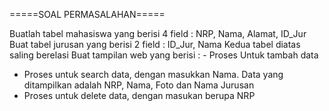 =====SOAL PERMASALAHAN=====

Buatlah tabel mahasiswa yang berisi 4 field : NRP, Nama, Alamat, ID_Jur
Buat tabel jurusan yang berisi 2 field : ID_Jur, Nama
Kedua tabel diatas saling berelasi
Buat tampilan web yang berisi : - Proses Untuk tambah data
- Proses untuk search data, dengan masukkan Nama. Data yang ditampilkan adalah NRP, Nama, Foto dan Nama Jurusan
- Proses untuk delete data, dengan masukan berupa NRP
